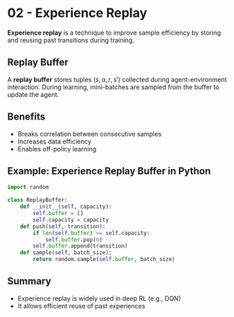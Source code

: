 # 02 - Experience Replay

**Experience replay** is a technique to improve sample efficiency by storing and reusing past transitions during training.

## Replay Buffer

A **replay buffer** stores tuples $`(s, a, r, s')`$ collected during agent-environment interaction. During learning, mini-batches are sampled from the buffer to update the agent.

## Benefits
- Breaks correlation between consecutive samples
- Increases data efficiency
- Enables off-policy learning

## Example: Experience Replay Buffer in Python

```python
import random

class ReplayBuffer:
    def __init__(self, capacity):
        self.buffer = []
        self.capacity = capacity
    def push(self, transition):
        if len(self.buffer) >= self.capacity:
            self.buffer.pop(0)
        self.buffer.append(transition)
    def sample(self, batch_size):
        return random.sample(self.buffer, batch_size)
```

## Summary
- Experience replay is widely used in deep RL (e.g., DQN)
- It allows efficient reuse of past experiences 